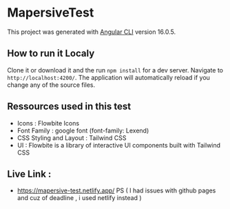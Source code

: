 # MapersiveTest

This project was generated with [Angular CLI](https://github.com/angular/angular-cli) version 16.0.5.

## How to run it Localy

Clone it or download it and the run `npm install` for a dev server. Navigate to `http://localhost:4200/`. The application will automatically reload if you change any of the source files.

## Ressources used in this test 
- Icons : Flowbite Icons
- Font Family :  google font (font-family: Lexend)
- CSS Styling and Layout : Tailwind CSS
- UI : Flowbite is a library of interactive UI components built with Tailwind CSS

## Live Link : 
- https://mapersive-test.netlify.app/
PS ( I had issues with github pages and cuz of deadline , i used netlify instead )
